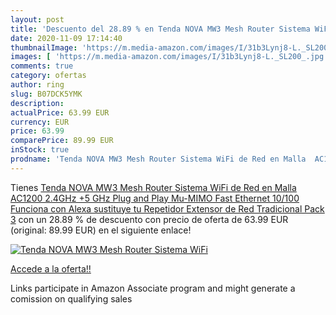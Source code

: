 ```yaml
---
layout: post
title: 'Descuento del 28.89 % en Tenda NOVA MW3 Mesh Router Sistema WiFi '
date: 2020-11-09 17:14:40
thumbnailImage: 'https://m.media-amazon.com/images/I/31b3Lynj8-L._SL200_.jpg'
images: [ 'https://m.media-amazon.com/images/I/31b3Lynj8-L._SL200_.jpg' ]
comments: true
category: ofertas
author: ring
slug: B07DCK5YMK
description:
actualPrice: 63.99 EUR
currency: EUR
price: 63.99
comparePrice: 89.99 EUR
inStock: true
prodname: 'Tenda NOVA MW3 Mesh Router Sistema WiFi de Red en Malla  AC1200  2.4GHz +5 GHz Plug and Play  Mu-MIMO Fast Ethernet 10/100 Funciona con Alexa sustituye tu Repetidor Extensor de Red Tradicional Pack 3'
---
```


Tienes [Tenda NOVA MW3 Mesh Router Sistema WiFi de Red en Malla  AC1200  2.4GHz +5 GHz Plug and Play  Mu-MIMO Fast Ethernet 10/100 Funciona con Alexa sustituye tu Repetidor Extensor de Red Tradicional Pack 3](https://www.amazon.es/dp/B07DCK5YMK/?tag=tolees-21) con un 28.89 % de descuento con precio de oferta de 63.99 EUR (original: 89.99 EUR) en el siguiente enlace!

[![Tenda NOVA MW3 Mesh Router Sistema WiFi ](https://m.media-amazon.com/images/I/31b3Lynj8-L._SL200_.jpg)](https://www.amazon.es/dp/B07DCK5YMK/?tag=tolees-21)

[Accede a la oferta!!](https://www.amazon.es/dp/B07DCK5YMK/?tag=tolees-21)

Links participate in Amazon Associate program and might generate a comission on qualifying sales


